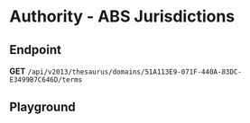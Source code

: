 <script setup>
import "../../../style.css"
import SwaggerUI from "../../../swagger/view/SwaggerUI.vue"
import swaggerJson from "../../../swagger/json/thesaurus.authority.abs-jurisdictions.json";

const swaggerSpecs = [
  { json:swaggerJson, protected: false },
]
</script>

# Authority - ABS Jurisdictions

## Endpoint

**GET** `/api/v2013/thesaurus/domains/51A113E9-071F-440A-83DC-E3499B7C646D/terms`

<!--@include: ../../../components/common/header-content.md-->


## Playground

<SwaggerUI :swaggerSpecs="swaggerSpecs" />